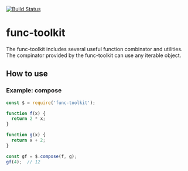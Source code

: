 [![Build Status](https://travis-ci.org/HubCodes/func-toolkit.svg?branch=master)](https://travis-ci.org/HubCodes/func-toolkit)

func-toolkit
===
The func-toolkit includes several useful function combinator and utilities. The compinator provided by the func-toolkit can use any iterable object. 

## How to use

### Example: compose
``` js
const $ = require('func-toolkit');

function f(x) {
  return 2 * x;
}

function g(x) {
  return x + 2;
}

const gf = $.compose(f, g);
gf(4);  // 12

```
